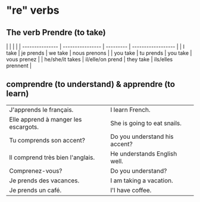 # "re" verbs

## The verb Prendre (to take)

|                 |                  |           |
| --------------- | ---------------- | --------- | ------------------ |
| I take          | je prends        | we take   | nous prenons       |
| you take        | tu prends        | you take  | vous prenez        |
| he/she/it takes | il/elle/on prend | they take | ils/elles prennent |

## comprendre (to understand) & apprendre (to learn)

|                                      |                               |
| ------------------------------------ | ----------------------------- |
| J'apprends le français.              | I learn French.               |
| Elle apprend à manger les escargots. | She is going to eat snails.   |
| Tu comprends son accent?             | Do you understand his accent? |
| Il comprend très bien l'anglais.     | He understands English well.  |
| Comprenez-vous?                      | Do you understand?            |
| Je prends des vacances.              | I am taking a vacation.       |
| Je prends un café.                   | I'l have coffee.              |

